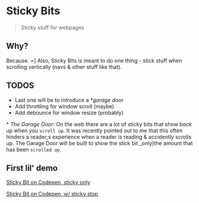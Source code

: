# Sticky Bits

> Sticky stuff for webpages

## Why?

Because. =] Also, Sticky Bits is meant to do one thing - stick stuff when scrolling vertically (navs & other stuff like that).  

## TODOS

- Last one will be to introduce a \*_garage door_
- Add throttling for window scroll (maybe)
- Add debounce for window resize (probably)

\* *The Garage Door*: On the web there are a lot of sticky bits that show _back_ up when you `scroll up`. It was recently pointed out to me that this often hinders a reader;s experience when a reader is reading & accidently scrolls up. The Garage Door will be built to show the stick bit _only)the amount that has been `scrolled up`.

## First lil' demo

[Sticky Bit on Codepen, sticky only](http://codepen.io/yowainwright/pen/VjPRgz/)

[Sticky Bit on Codepen, w/ sticky stop](http://codepen.io/yowainwright/pen/jAmdNO)





